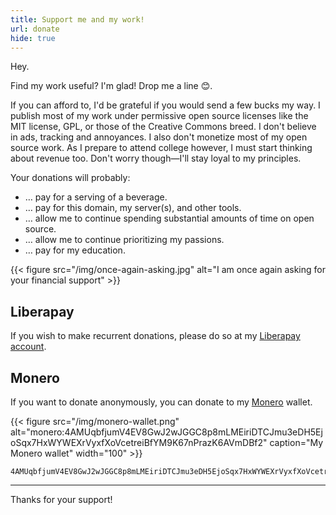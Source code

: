 ```yaml
---
title: Support me and my work!
url: donate
hide: true
---
```


Hey.

Find my work useful? I'm glad! Drop me a line 😊.

If you can afford to, I'd be grateful if you would send a few bucks my way. I publish most of my work under permissive open source licenses like the MIT license, GPL, or those of the Creative Commons breed. I don't believe in ads, tracking and annoyances. I also don't monetize most of my open source work. As I prepare to attend college however, I must start thinking about revenue too. Don't worry though—I'll stay loyal to my principles.

Your donations will probably:

- … pay for a serving of a beverage.
- … pay for this domain, my server(s), and other tools.
- … allow me to continue spending substantial amounts of time on open source.
- … allow me to continue prioritizing my passions.
- … pay for my education.

{{< figure src="/img/once-again-asking.jpg" alt="I am once again asking for your financial support" >}}

## Liberapay

If you wish to make recurrent donations, please do so at my [Liberapay account](https://liberapay.com/shreyasminocha).

## Monero

If you want to donate anonymously, you can donate to my [Monero](//www.getmonero.org) wallet.

{{< figure src="/img/monero-wallet.png" alt="monero:4AMUqbfjumV4EV8GwJ2wJGGC8p8mLMEiriDTCJmu3eDH5EjoSqx7HxWYWEXrVyxfXoVcetreiBfYM9K67nPrazK6AVmDBf2" caption="My Monero wallet" width="100" >}}

```
4AMUqbfjumV4EV8GwJ2wJGGC8p8mLMEiriDTCJmu3eDH5EjoSqx7HxWYWEXrVyxfXoVcetreiBfYM9K67nPrazK6AVmDBf2
```

----

Thanks for your support!
